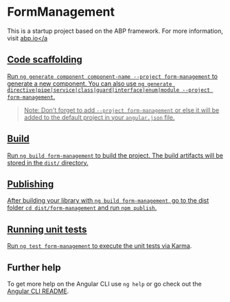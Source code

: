 # FormManagement

This is a startup project based on the ABP framework. For more information, visit <a href="https://abp.io/" target="_blank">abp.io</a

## Code scaffolding

Run `ng generate component component-name --project form-management` to generate a new component. You can also use `ng generate directive|pipe|service|class|guard|interface|enum|module --project form-management`.
> Note: Don't forget to add `--project form-management` or else it will be added to the default project in your `angular.json` file. 

## Build

Run `ng build form-management` to build the project. The build artifacts will be stored in the `dist/` directory.

## Publishing

After building your library with `ng build form-management`, go to the dist folder `cd dist/form-management` and run `npm publish`.

## Running unit tests

Run `ng test form-management` to execute the unit tests via [Karma](https://karma-runner.github.io).

## Further help

To get more help on the Angular CLI use `ng help` or go check out the [Angular CLI README](https://github.com/angular/angular-cli/blob/master/README.md).
